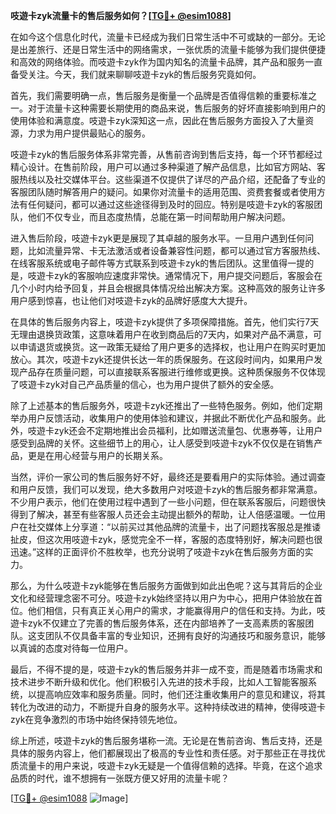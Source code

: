 **吱遊卡zyk流量卡的售后服务如何？[[TG💪+ @esim1088](https://t.me/s/esim1088)]**

在如今这个信息化时代，流量卡已经成为我们日常生活中不可或缺的一部分。无论是出差旅行、还是日常生活中的网络需求，一张优质的流量卡能够为我们提供便捷和高效的网络体验。而吱遊卡zyk作为国内知名的流量卡品牌，其产品和服务一直备受关注。今天，我们就来聊聊吱遊卡zyk的售后服务究竟如何。

首先，我们需要明确一点，售后服务是衡量一个品牌是否值得信赖的重要标准之一。对于流量卡这种需要长期使用的商品来说，售后服务的好坏直接影响到用户的使用体验和满意度。吱遊卡zyk深知这一点，因此在售后服务方面投入了大量资源，力求为用户提供最贴心的服务。

吱遊卡zyk的售后服务体系非常完善，从售前咨询到售后支持，每一个环节都经过精心设计。在售前阶段，用户可以通过多种渠道了解产品信息，比如官方网站、客服热线以及社交媒体平台。这些渠道不仅提供了详尽的产品介绍，还配备了专业的客服团队随时解答用户的疑问。如果你对流量卡的适用范围、资费套餐或者使用方法有任何疑问，都可以通过这些途径得到及时的回应。特别是吱遊卡zyk的客服团队，他们不仅专业，而且态度热情，总能在第一时间帮助用户解决问题。

进入售后阶段，吱遊卡zyk更是展现了其卓越的服务水平。一旦用户遇到任何问题，比如流量异常、卡无法激活或者设备兼容性问题，都可以通过官方客服热线、在线客服系统或电子邮件等方式联系到吱遊卡zyk的售后团队。这里值得一提的是，吱遊卡zyk的客服响应速度非常快。通常情况下，用户提交问题后，客服会在几个小时内给予回复，并且会根据具体情况给出解决方案。这种高效的服务让许多用户感到惊喜，也让他们对吱遊卡zyk的品牌好感度大大提升。

在具体的售后服务内容上，吱遊卡zyk提供了多项保障措施。首先，他们实行7天无理由退换货政策，这意味着用户在收到商品后的7天内，如果对产品不满意，可以申请退货或换货。这一政策无疑给了用户更多的选择权，也让用户在购买时更加放心。其次，吱遊卡zyk还提供长达一年的质保服务。在这段时间内，如果用户发现产品存在质量问题，可以直接联系客服进行维修或更换。这种质保服务不仅体现了吱遊卡zyk对自己产品质量的信心，也为用户提供了额外的安全感。

除了上述基本的售后服务外，吱遊卡zyk还推出了一些特色服务。例如，他们定期举办用户反馈活动，收集用户的使用体验和建议，并据此不断优化产品和服务。此外，吱遊卡zyk还会不定期地推出会员福利，比如赠送流量包、优惠券等，让用户感受到品牌的关怀。这些细节上的用心，让人感受到吱遊卡zyk不仅仅是在销售产品，更是在用心经营与用户的长期关系。

当然，评价一家公司的售后服务好不好，最终还是要看用户的实际体验。通过调查和用户反馈，我们可以发现，绝大多数用户对吱遊卡zyk的售后服务都非常满意。不少用户表示，他们在使用过程中遇到了一些小问题，但在联系客服后，问题很快得到了解决，甚至有些客服人员还会主动提出额外的帮助，让人倍感温暖。一位用户在社交媒体上分享道：“以前买过其他品牌的流量卡，出了问题找客服总是推诿扯皮，但这次用吱遊卡zyk，感觉完全不一样，客服的态度特别好，解决问题也很迅速。”这样的正面评价不胜枚举，也充分说明了吱遊卡zyk在售后服务方面的实力。

那么，为什么吱遊卡zyk能够在售后服务方面做到如此出色呢？这与其背后的企业文化和经营理念密不可分。吱遊卡zyk始终坚持以用户为中心，把用户体验放在首位。他们相信，只有真正关心用户的需求，才能赢得用户的信任和支持。为此，吱遊卡zyk不仅建立了完善的售后服务体系，还在内部培养了一支高素质的客服团队。这支团队不仅具备丰富的专业知识，还拥有良好的沟通技巧和服务意识，能够以真诚的态度对待每一位用户。

最后，不得不提的是，吱遊卡zyk的售后服务并非一成不变，而是随着市场需求和技术进步不断升级和优化。他们积极引入先进的技术手段，比如人工智能客服系统，以提高响应效率和服务质量。同时，他们还注重收集用户的意见和建议，将其转化为改进的动力，不断提升自身的服务水平。这种持续改进的精神，使得吱遊卡zyk在竞争激烈的市场中始终保持领先地位。

综上所述，吱遊卡zyk的售后服务堪称一流。无论是在售前咨询、售后支持，还是具体的服务内容上，他们都展现出了极高的专业性和责任感。对于那些正在寻找优质流量卡的用户来说，吱遊卡zyk无疑是一个值得信赖的选择。毕竟，在这个追求品质的时代，谁不想拥有一张既方便又好用的流量卡呢？

[[TG💪+ @esim1088](https://t.me/s/esim1088) ![Image](https://i.postimg.cc/4NQfJmqS/Snipaste-2025-05-13-00-14-12.png)]